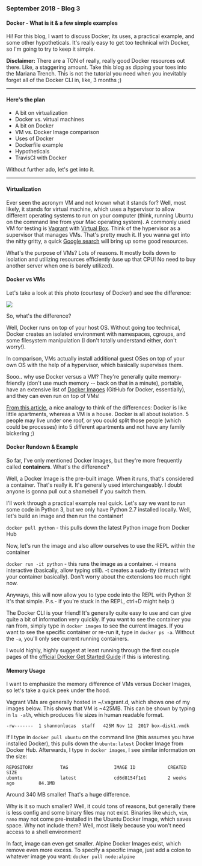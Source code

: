 ### September 2018 - Blog 3
#### Docker - What is it & a few simple examples

Hi! For this blog, I want to discuss Docker, its uses, a practical example, and some other hypotheticals. It's really easy to get too technical with Docker,
so I'm going to try to keep it simple. 

**Disclaimer:** There are a TON of really, really good Docker resources out there. Like, a staggering amount. Take this blog as dipping 
your toes into the Mariana Trench. This is not the tutorial you need when you inevitably forget all of the Docker CLI in, like, 3 months ;) 

<hr>

#### Here's the plan 

* A bit on virtualization
* Docker vs. virtual machines
* A bit on Docker
* VM vs. Docker Image comparison
* Uses of Docker
* Dockerfile example
* Hypotheticals
* TravisCI with Docker 

Without further ado, let's get into it.

<hr>

#### Virtualization 

Ever seen the acronym VM and not known what it stands for? Well, most likely, it stands for virtual machine, which uses a hypervisor 
to allow different operating systems to run on your computer (think, running Ubuntu on the command line from your Mac operating system). 
A commonly used VM for testing is [Vagrant](https://www.vagrantup.com/) with [Virtual Box](https://www.virtualbox.org/wiki/Downloads).
Think of the hypervisor as a supervisor that manages VMs. That's pretty much it. If you wanna get into the nitty gritty, a quick 
[Google search](https://www.networkworld.com/article/3243262/virtualization/what-is-a-hypervisor.html) will bring up some good resources.

What's the purpose of VMs? Lots of reasons. It mostly boils down to isolation and utilizing resources efficiently (use up that CPU! No need to buy another server when one is barely utilized).

#### Docker vs VMs

Let's take a look at this photo (courtesy of Docker) and see the difference:

![](https://imgur.com/p8l7dyw.png)

So, what's the difference? 

Well, Docker runs on top of your host OS. Without going too technical, Docker creates an isolated environment with namespaces, cgroups, and some filesystem manipulation (I don't totally understand either, don't worry!). 

In comparison, VMs actually install additional guest OSes on top of your own OS with the help of a hypervisor, which basically supervises them. 

Sooo.. why use Docker versus a VM? They're generally quite memory-friendly (don't use much memory -- back on that in a minute), portable, have an extensive list of [Docker Images](https://hub.docker.com/) (GitHub for Docker, essentially), and they can even run on top of VMs! 

[From this article](https://www.settlersoman.com/vms-are-houses-containers-are-apartments/), a nice analogy to think of the differences: Docker is like little apartments, whereas a VM is a house. Docker is all about isolation. 5 people may live under one roof, or you could split those people (which could be processes) into 5 different apartments and not have any family bickering ;) 

#### Docker Rundown & Example

So far, I've only mentioned Docker Images, but they're more frequently called **containers**. What's the difference?

Well, a Docker Image is the pre-built image. When it runs, that's considered a container. That's really it. It's generally used interchangeably. I doubt anyone is gonna pull out a shamebell if you switch them.

I'll work through a practical example real quick. Let's say we want to run some code in Python 3, but we only have Python 2.7 installed locally. Well, let's build an image and then run the container!

`docker pull python` - this pulls down the latest Python image from Docker Hub

Now, let's run the image and also allow ourselves to use the REPL within the container

`docker run -it python` - this runs the image as a container. -i means interactive (basically, allow typing still). -t creates a sudo-tty (interact with your container basically). Don't worry about the extensions too much right now. 

Anyways, this will now allow you to type code into the REPL with Python 3! It's that simple. P.s.- if you're stuck in the REPL, ctrl+D might help :) 

The Docker CLI is your friend! It's generally quite easy to use and can give quite a bit of information very quickly. If you want to see the container you ran from, simply type in `docker images` to see the current images. If you want to see the specific container or re-run it, type in `docker ps -a`. Without the `-a`, you'll only see current running containers. 

I would highly, highly suggest at least running through the first couple pages of the [official Docker Get Started Guide](https://docs.docker.com/get-started/#containers-and-virtual-machines) if this is interesting.

#### Memory Usage

I want to emphasize the memory difference of VMs versus Docker Images, so let's take a quick peek under the hood.

Vagrant VMs are generally hosted in ~/.vagrant.d, which shows one of my images below. This shows that VM is ~425MB. This can be shown by typing in `ls -alh`, which produces file sizes in human readable format.

```
-rw-------  1 shannonlucas  staff   425M Nov 12  2017 box-disk1.vmdk
```

If I type in `docker pull ubuntu` on the command line (this assumes you have installed Docker), this pulls down the `ubuntu:latest` Docker Image from Docker Hub. Afterwards, I type in `docker images`, I see similar information on the size:

```
REPOSITORY          TAG                 IMAGE ID            CREATED             SIZE
ubuntu              latest              cd6d8154f1e1        2 weeks ago         84.1MB
```

Around 340 MB smaller! That's a huge difference. 

Why is it so much smaller? Well, it could tons of reasons, but generally there is less config and some binary files may not exist. Binaries like `which`, `vim`, `nano` may not come pre-installed in the Ubuntu Docker Image, which saves space. Why not include them? Well, most likely because you won't need access to a shell environment! 

In fact, image can even get smaller. Alpine Docker Images exist, which remove even more excess. To specify a specific image, just add a colon to whatever image you want: `docker pull node:alpine`
